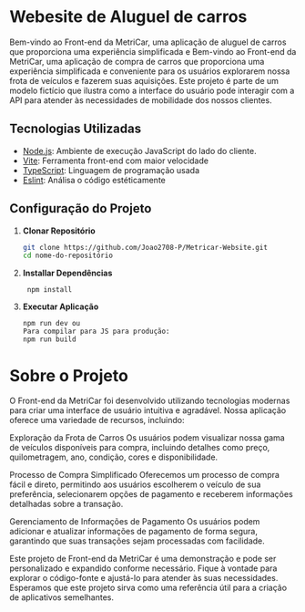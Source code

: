 # Webesite de Aluguel de carros

Bem-vindo ao Front-end da MetriCar, uma aplicação de aluguel de carros que proporciona uma experiência simplificada e Bem-vindo ao Front-end da MetriCar, uma aplicação de compra de carros que proporciona uma experiência simplificada e conveniente para os usuários explorarem nossa frota de veículos e fazerem suas aquisições. Este projeto é parte de um modelo fictício que ilustra como a interface do usuário pode interagir com a API para atender às necessidades de mobilidade dos nossos clientes.

## Tecnologias Utilizadas

- [Node.js](https://nodejs.org/): Ambiente de execução JavaScript do lado do cliente.
- [Vite](https://vitejs.dev/): Ferramenta front-end com maior velocidade
- [TypeScript](https://www.typescriptlang.org/): Linguagem de programação usada
- [Eslint](https://eslint.org/): Análisa o código estéticamente

## Configuração do Projeto
1. **Clonar Repositório**
   ```Bash
   git clone https://github.com/Joao2708-P/Metricar-Website.git
   cd nome-do-repositório

2. **Installar Dependências**
   ```npm install
    npm install

3. **Executar Aplicação**
   ```Como rodar a Aplicação
   npm run dev ou
   Para compilar para JS para produção: 
   npm run build

# Sobre o Projeto
O Front-end da MetriCar foi desenvolvido utilizando tecnologias modernas para criar uma interface de usuário intuitiva e agradável. Nossa aplicação oferece uma variedade de recursos, incluindo:

Exploração da Frota de Carros
Os usuários podem visualizar nossa gama de veículos disponíveis para compra, incluindo detalhes como preço, quilometragem, ano, condição, cores e disponibilidade.

Processo de Compra Simplificado
Oferecemos um processo de compra fácil e direto, permitindo aos usuários escolherem o veículo de sua preferência, selecionarem opções de pagamento e receberem informações detalhadas sobre a transação.

Gerenciamento de Informações de Pagamento
Os usuários podem adicionar e atualizar informações de pagamento de forma segura, garantindo que suas transações sejam processadas com facilidade.

Este projeto de Front-end da MetriCar é uma demonstração e pode ser personalizado e expandido conforme necessário. Fique à vontade para explorar o código-fonte e ajustá-lo para atender às suas necessidades. Esperamos que este projeto sirva como uma referência útil para a criação de aplicativos semelhantes.